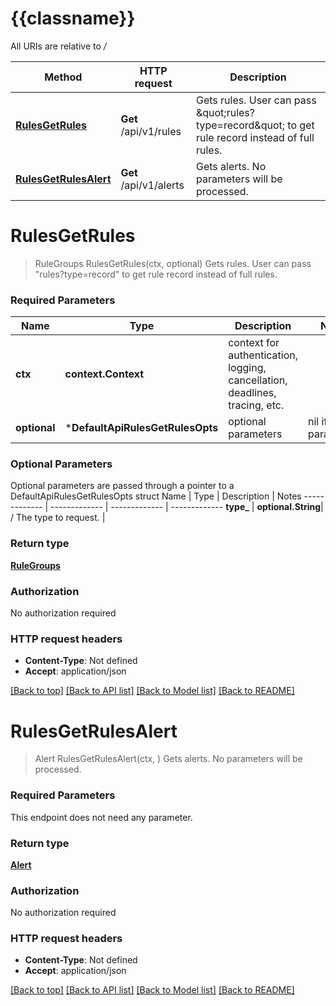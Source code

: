 # {{classname}}

All URIs are relative to */*

Method | HTTP request | Description
------------- | ------------- | -------------
[**RulesGetRules**](DefaultApi.md#RulesGetRules) | **Get** /api/v1/rules | Gets rules. User can pass \&quot;rules?type&#x3D;record\&quot; to get rule record instead of full rules.
[**RulesGetRulesAlert**](DefaultApi.md#RulesGetRulesAlert) | **Get** /api/v1/alerts | Gets alerts. No parameters will be processed.

# **RulesGetRules**
> RuleGroups RulesGetRules(ctx, optional)
Gets rules. User can pass \"rules?type=record\" to get rule record instead of full rules.

### Required Parameters

Name | Type | Description  | Notes
------------- | ------------- | ------------- | -------------
 **ctx** | **context.Context** | context for authentication, logging, cancellation, deadlines, tracing, etc.
 **optional** | ***DefaultApiRulesGetRulesOpts** | optional parameters | nil if no parameters

### Optional Parameters
Optional parameters are passed through a pointer to a DefaultApiRulesGetRulesOpts struct
Name | Type | Description  | Notes
------------- | ------------- | ------------- | -------------
 **type_** | **optional.String**| / The type to request. | 

### Return type

[**RuleGroups**](RuleGroups.md)

### Authorization

No authorization required

### HTTP request headers

 - **Content-Type**: Not defined
 - **Accept**: application/json

[[Back to top]](#) [[Back to API list]](../README.md#documentation-for-api-endpoints) [[Back to Model list]](../README.md#documentation-for-models) [[Back to README]](../README.md)

# **RulesGetRulesAlert**
> Alert RulesGetRulesAlert(ctx, )
Gets alerts. No parameters will be processed.

### Required Parameters
This endpoint does not need any parameter.

### Return type

[**Alert**](Alert.md)

### Authorization

No authorization required

### HTTP request headers

 - **Content-Type**: Not defined
 - **Accept**: application/json

[[Back to top]](#) [[Back to API list]](../README.md#documentation-for-api-endpoints) [[Back to Model list]](../README.md#documentation-for-models) [[Back to README]](../README.md)

